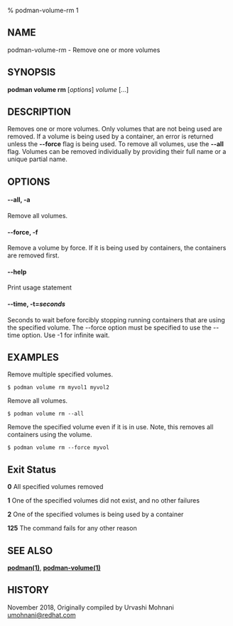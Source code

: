 % podman-volume-rm 1

## NAME
podman\-volume\-rm - Remove one or more volumes

## SYNOPSIS
**podman volume rm** [*options*] *volume* [...]

## DESCRIPTION

Removes one or more volumes. Only volumes that are not being used are removed.
If a volume is being used by a container, an error is returned unless the **--force**
flag is being used. To remove all volumes, use the **--all** flag.
Volumes can be removed individually by providing their full name or a unique partial name.

## OPTIONS

#### **--all**, **-a**

Remove all volumes.

#### **--force**, **-f**

Remove a volume by force.
If it is being used by containers, the containers are removed first.

#### **--help**

Print usage statement

#### **--time**, **-t**=*seconds*

Seconds to wait before forcibly stopping running containers that are using the specified volume. The --force option must be specified to use the --time option. Use -1 for infinite wait.

## EXAMPLES

Remove multiple specified volumes.
```
$ podman volume rm myvol1 myvol2
```

Remove all volumes.
```
$ podman volume rm --all
```

Remove the specified volume even if it is in use. Note, this removes all containers using the volume.
```
$ podman volume rm --force myvol
```

## Exit Status
  **0**   All specified volumes removed

  **1**   One of the specified volumes did not exist, and no other failures

  **2**   One of the specified volumes is being used by a container

  **125** The command fails for any other reason

## SEE ALSO
**[podman(1)](podman.1.md)**, **[podman-volume(1)](podman-volume.1.md)**

## HISTORY
November 2018, Originally compiled by Urvashi Mohnani <umohnani@redhat.com>
